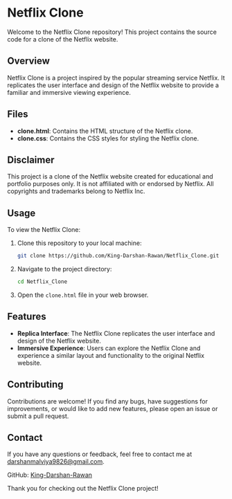 
# Netflix Clone

Welcome to the Netflix Clone repository! This project contains the source code for a clone of the Netflix website.

## Overview

Netflix Clone is a project inspired by the popular streaming service Netflix. It replicates the user interface and design of the Netflix website to provide a familiar and immersive viewing experience.

## Files

- **clone.html**: Contains the HTML structure of the Netflix clone.
- **clone.css**: Contains the CSS styles for styling the Netflix clone.

## Disclaimer

This project is a clone of the Netflix website created for educational and portfolio purposes only. It is not affiliated with or endorsed by Netflix. All copyrights and trademarks belong to Netflix Inc.

## Usage

To view the Netflix Clone:

1. Clone this repository to your local machine:

   ```bash
   git clone https://github.com/King-Darshan-Rawan/Netflix_Clone.git
   ```

2. Navigate to the project directory:

   ```bash
   cd Netflix_Clone
   ```

3. Open the `clone.html` file in your web browser.

## Features

- **Replica Interface**: The Netflix Clone replicates the user interface and design of the Netflix website.
- **Immersive Experience**: Users can explore the Netflix Clone and experience a similar layout and functionality to the original Netflix website.

## Contributing

Contributions are welcome! If you find any bugs, have suggestions for improvements, or would like to add new features, please open an issue or submit a pull request.

## Contact

If you have any questions or feedback, feel free to contact me at [darshanmalviya9826@gmail.com](mailto:darshanmalviya9826@gmail.com).

GitHub: [King-Darshan-Rawan](https://github.com/King-Darshan-Rawan)

Thank you for checking out the Netflix Clone project!
